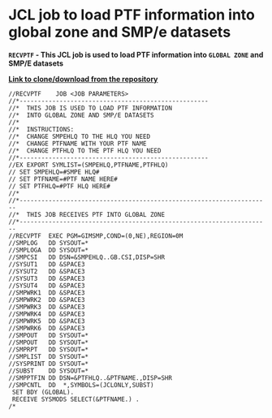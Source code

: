 # JCL job to load PTF information into global zone and SMP/e datasets

**`RECVPTF` - This JCL job is used to load PTF information into `GLOBAL ZONE` and SMP/E datasets**

[**Link to clone/download from the repository**](https://github.com/IBA-mainframe-dev/Global-Repository-for-Mainframe-Developers/blob/master/zOS%20System%20operating/SMPe/JCL%20job%20for%20loading%20PTF%20information%20into%20global%20zone%20and%20SMPe%20datasets/RECVPTF)

```
//RECVPTF    JOB <JOB PARAMETERS>    
//*----------------------------------------------------    
//*  THIS JOB IS USED TO LOAD PTF INFORMATION
//*  INTO GLOBAL ZONE AND SMP/E DATASETS 
//*
//*  INSTRUCTIONS:
//*  CHANGE SMPEHLQ TO THE HLQ YOU NEED
//*  CHANGE PTFNAME WITH YOUR PTF NAME
//*  CHANGE PTFHLQ TO THE PTF HLQ YOU NEED
//*----------------------------------------------------
//EX EXPORT SYMLIST=(SMPEHLQ,PTFNAME,PTFHLQ)  
// SET SMPEHLQ=#SMPE HLQ#
// SET PTFNAME=#PTF NAME HERE#
// SET PTFHLQ=#PTF HLQ HERE#
//*                         
//*---------------------------------------------------------------------
//*  THIS JOB RECEIVES PTF INTO GLOBAL ZONE                             
//*---------------------------------------------------------------------
//RECVPTF  EXEC PGM=GIMSMP,COND=(0,NE),REGION=0M                        
//SMPLOG   DD SYSOUT=*                                                  
//SMPLOGA  DD SYSOUT=*                                                  
//SMPCSI   DD DSN=&SMPEHLQ..GB.CSI,DISP=SHR                             
//SYSUT1   DD &SPACE3                                                   
//SYSUT2   DD &SPACE3                                                   
//SYSUT3   DD &SPACE3                                                   
//SYSUT4   DD &SPACE3                                                   
//SMPWRK1  DD &SPACE3                                                   
//SMPWRK2  DD &SPACE3                                                   
//SMPWRK3  DD &SPACE3                                                   
//SMPWRK4  DD &SPACE3                                                   
//SMPWRK5  DD &SPACE3                                                   
//SMPWRK6  DD &SPACE3                                                   
//SMPOUT   DD SYSOUT=*                                                  
//SMPOUT   DD SYSOUT=*                                       
//SMPRPT   DD SYSOUT=*                                       
//SMPLIST  DD SYSOUT=*                                       
//SYSPRINT DD SYSOUT=*                                       
//SUBST    DD SYSOUT=*                                       
//SMPPTFIN DD DSN=&PTFHLQ..&PTFNAME.,DISP=SHR                
//SMPCNTL  DD  *,SYMBOLS=(JCLONLY,SUBST)                     
 SET BDY (GLOBAL).                                           
 RECEIVE SYSMODS SELECT(&PTFNAME.) .                         
/*                      
```
